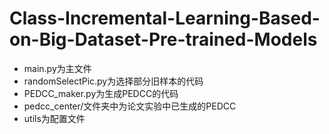 # Class-Incremental-Learning-Based-on-Big-Dataset-Pre-trained-Models
* main.py为主文件
* randomSelectPic.py为选择部分旧样本的代码
* PEDCC_maker.py为生成PEDCC的代码
* pedcc_center/文件夹中为论文实验中已生成的PEDCC
* utils为配置文件
